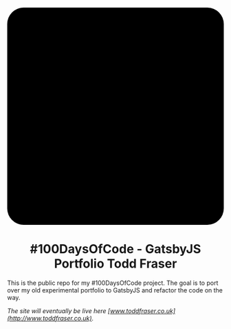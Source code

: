 <p align="center">
  <a href="https://next.gatsbyjs.org">
    <svg viewBox="0 0 132 132" className="logo bounce-in-top">
        <rect className="cls-1" width="132" height="132" rx="10" ry="10"/>
        <text id="t" className="cls-2" x="19.602" y="113.992">t</text>
        <text id="f" className="cls-2" x="55.227" y="123.809">f</text>
    </svg>
  </a>
</p>
<h1 align="center">
  #100DaysOfCode - GatsbyJS Portfolio Todd Fraser
</h1>

This is the public repo for my #100DaysOfCode project. The goal is to port over my old experimental portfolio to GatsbyJS and refactor the code on the way.

_The site will eventually be live here [www.toddfraser.co.uk](http://www.toddfraser.co.uk)._


